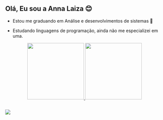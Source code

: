 ## Olá, Eu sou a Anna Laiza 😊

- Estou me graduando em Análise e desenvolvimentos de sistemas 📝

- Estudando linguagens de programação, ainda não me especializei em uma. 

<div align="center">
  <a href="https://github.com/Annas0uza">
  <img height="180em" src="https://github-readme-stats.vercel.app/api?username=Annas0uza&show_icons=true&theme=dracula&include_all_commits=true&count_private=true"/>
  <img height="180em" src="https://github-readme-stats.vercel.app/api/top-langs/?username=Annas0uza&layout=compact&langs_count=7&theme=dracula"/>
</div> 
  
 ##
  
  <div> 
  <a href = "mailto:souzalaiza09@gmail.com"><img src="https://img.shields.io/badge/-Gmail-%23333?style=for-the-badge&logo=gmail&logoColor=white" target="_blank"></a>
  </div>
   
 
